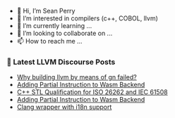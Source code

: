 - 👋 Hi, I’m Sean Perry
- 👀 I’m interested in compilers (c++, COBOL, llvm)
- 🌱 I’m currently learning ...
- 💞️ I’m looking to collaborate on ...
- 📫 How to reach me ...

<!---
s66perry/s66perry is a ✨ special ✨ repository because its `README.md` (this file) appears on your GitHub profile.
You can click the Preview link to take a look at your changes.
--->
### 📕 Latest LLVM Discourse Posts

<!-- DISCOURSE-LLVM:START -->
- [Why building llvm by means of gn failed?](https://discourse.llvm.org/t/why-building-llvm-by-means-of-gn-failed/85543#post_2)
- [Adding Partial Instruction to Wasm Backend](https://discourse.llvm.org/t/adding-partial-instruction-to-wasm-backend/85468#post_4)
- [C++ STL Qualification for ISO 26262 and IEC 61508](https://discourse.llvm.org/t/c-stl-qualification-for-iso-26262-and-iec-61508/85568#post_1)
- [Adding Partial Instruction to Wasm Backend](https://discourse.llvm.org/t/adding-partial-instruction-to-wasm-backend/85468#post_3)
- [Clang wrapper with i18n support](https://discourse.llvm.org/t/clang-wrapper-with-i18n-support/85566#post_1)
<!-- DISCOURSE-LLVM:END -->
